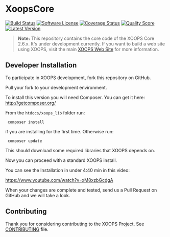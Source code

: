 # XoopsCore

[![Build Status](https://img.shields.io/travis/xoops/XoopsCore/master.svg?style=flat)](https://travis-ci.org/xoops/XoopsCore)
[![Software License](https://img.shields.io/badge/license-GPL-brightgreen.svg?style=flat)](docs/license.txt)
[![Coverage Status](https://img.shields.io/scrutinizer/coverage/g/geekwright/XoopsCore.svg?style=flat)](https://scrutinizer-ci.com/g/geekwright/XoopsCore/code-structure)
[![Quality Score](https://img.shields.io/scrutinizer/g/geekwright/XoopsCore.svg?style=flat)](https://scrutinizer-ci.com/g/geekwright/XoopsCore)
[![Latest Version](https://img.shields.io/github/release/xoops/XoopsCore.svg?style=flat)](https://github.com/xoops/XoopsCore/releases)

> **Note:** This repository contains the core code of the XOOPS Core 2.6.x.
It's under development currently. If you want to build a web site using XOOPS, visit the main [XOOPS Web Site](http://xoops.org) for more information.

## Developer Installation

To participate in XOOPS development, fork this repository on GitHub.

Pull your fork to your development environment.

To install this version you will need Composer. You can get it
here: http://getcomposer.org/

From the `htdocs/xoops_lib` folder run:

     composer install

if you are installing for the first time. Otherwise run:

     composer update

This should download some required libraries that XOOPS depends on.

Now you can proceed with a standard XOOPS install.

You can see the Installation in under 4:40 min in this video:

https://www.youtube.com/watch?v=xM8xzbGcdgA

When your changes are complete and tested, send us a Pull Request
on GitHub and we will take a look.

## Contributing

Thank you for considering contributing to the XOOPS Project. See [CONTRIBUTING](CONTRIBUTING.md) file.
